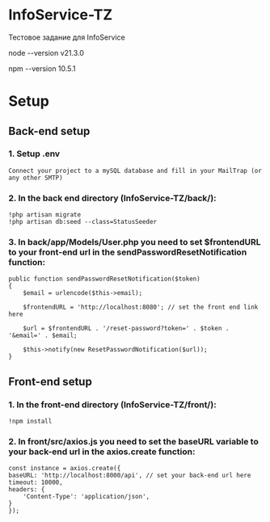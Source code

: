 # InfoService-TZ
Тестовое задание для InfoService

node --version
v21.3.0

npm --version
10.5.1


# Setup
    
## Back-end setup 

### 1. Setup .env
    Connect your project to a mySQL database and fill in your MailTrap (or any other SMTP)

### 2. In the back end directory (InfoService-TZ/back/): 
    !php artisan migrate 
    !php artisan db:seed --class=StatusSeeder

### 3. In back/app/Models/User.php you need to set $frontendURL to your front-end url in the sendPasswordResetNotification function:

    public function sendPasswordResetNotification($token)
    {
        $email = urlencode($this->email);
        
        $frontendURL = 'http://localhost:8080'; // set the front end link here

        $url = $frontendURL . '/reset-password?token=' . $token . '&email=' . $email;     

        $this->notify(new ResetPasswordNotification($url));
    }



## Front-end setup

### 1. In the front-end directory (InfoService-TZ/front/):
    !npm install

### 2. In front/src/axios.js you need to set the baseURL variable to your back-end url in the axios.create function: 
    const instance = axios.create({
    baseURL: 'http://localhost:8000/api', // set your back-end url here
    timeout: 10000,
    headers: {
        'Content-Type': 'application/json',
    }
    });











